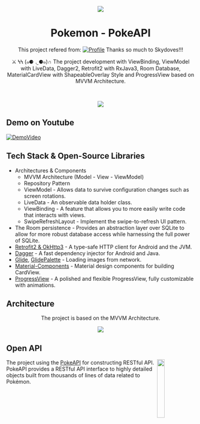 <p align="center">
<img src="https://user-images.githubusercontent.com/85010162/150538692-6323d2fd-437e-45b0-946f-690a8ec5e829.png"/>
</p>

<h1 align="center">Pokemon - PokeAPI</h1>

<p align="center">
  This project refered from: <a href="https://github.com/skydoves/Pokedex"><img alt="Profile" src="https://skydoves.github.io/badges/skydoves.svg"/></a>
  Thanks so much to Skydoves!!!
</p>

<p align="center">  
⚔️ ϞϞ (๑⚈ ․̫ ⚈๑)∩ The project development with ViewBinding, ViewModel with LiveData, Dagger2, Retrofit2 with RxJava3, Room Database, MaterialCardView with ShapeableOverlay Style and ProgressView based on MVVM Architecture.
</p>
</br>

<p align="center">
<img src="https://user-images.githubusercontent.com/85010162/150537968-23b0f9fb-066b-4170-b1f6-5a76e0fd6d12.png"/>
</p>

## Demo on Youtube
[![DemoVideo](https://user-images.githubusercontent.com/85010162/150553243-a18bcc55-ac49-49e2-9c17-a33ff4a9c8eb.png)](https://youtu.be/YDk_VD1i0oM "PokeAPI | Android - Java - MVP - ViewBinding - Dagger2 - Retrofit2 - RxJava3 - Room Database")

## Tech Stack & Open-Source Libraries
- Architectures & Components
  - MVVM Architecture (Model - View - ViewModel)
  - Repository Pattern
  - ViewModel - Allows data to survive configuration changes such as screen rotations.
  - LiveData - An observable data holder class.
  - ViewBinding - A feature that allows you to more easily write code that interacts with views.
  - SwipeRefreshLayout - Implement the swipe-to-refresh UI pattern.
- The Room persistence - Provides an abstraction layer over SQLite to allow for more robust database access while harnessing the full power of SQLite.
- [Retrofit2 & OkHttp3](https://github.com/square/retrofit) - A type-safe HTTP client for Android and the JVM.
- [Dagger](https://github.com/google/dagger) - A fast dependency injector for Android and Java.
- [Glide](https://github.com/bumptech/glide), [GlidePalette](https://github.com/florent37/GlidePalette) - Loading images from network.
- [Material-Components](https://github.com/material-components/material-components-android) - Material design components for building CardView.
- [ProgressView](https://github.com/skydoves/progressview) - A polished and flexible ProgressView, fully customizable with animations.

## Architecture
<p align="center">
The project is based on the MVVM Architecture.
</p>

<p align="center">
<img src="https://user-images.githubusercontent.com/85010162/154807450-8bdb5a54-a998-41ab-96f0-50817cc6932a.png"/>
</p>

## Open API
<img src="https://user-images.githubusercontent.com/85010162/150532477-e758e4db-6261-47da-81da-815139a0be8d.png" align="right" width="20%"/>

The project using the [PokeAPI](https://pokeapi.co/) for constructing RESTful API.<br>
PokeAPI provides a RESTful API interface to highly detailed objects built from thousands of lines of data related to Pokémon.

